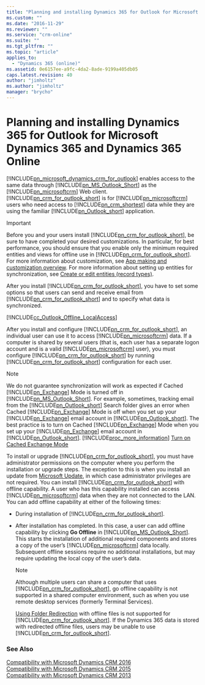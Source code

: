 ```yaml
---
title: "Planning and installing Dynamics 365 for Outlook for Microsoft Dynamics 365 and Dynamics 365 Online | MicrosoftDocs"
ms.custom: ""
ms.date: "2016-11-29"
ms.reviewer: ""
ms.service: "crm-online"
ms.suite: ""
ms.tgt_pltfrm: ""
ms.topic: "article"
applies_to: 
  - "Dynamics 365 (online)"
ms.assetid: 0e6157ee-a9fc-4da2-8ade-9199a405db05
caps.latest.revision: 40
author: "jimholtz"
ms.author: "jimholtz"
manager: "brycho"
---
```

# Planning and installing Dynamics 365 for Outlook for Microsoft Dynamics 365 and Dynamics 365 Online
[!INCLUDE[pn_microsoft_dynamics_crm_for_outlook](../../includes/pn-microsoft-dynamics-crm-for-outlook.md)] enables access to the same data through [!INCLUDE[pn_MS_Outlook_Short](../../includes/pn-ms-outlook-short.md)] as the [!INCLUDE[pn_microsoftcrm](../../includes/pn-microsoftcrm.md)] Web client. [!INCLUDE[pn_crm_for_outlook_short](../../includes/pn-crm-for-outlook-short.md)] is for [!INCLUDE[pn_microsoftcrm](../../includes/pn-microsoftcrm.md)] users who need access to [!INCLUDE[pn_crm_shortest](../../includes/pn-crm-shortest.md)] data while they are using the familiar [!INCLUDE[pn_Outlook_short](../../includes/pn-outlook-short.md)] application.  
  
> [!IMPORTANT]
>  Before you and your users install [!INCLUDE[pn_crm_for_outlook_short](../../includes/pn-crm-for-outlook-short.md)], be sure to have completed your desired customizations. In particular, for best performance, you should ensure that you enable only the minimum required entities and views for offline use in [!INCLUDE[pn_crm_for_outlook_short](../../includes/pn-crm-for-outlook-short.md)]. For more information about customization, see [App making and customization overview](../../customize/overview.md). For more information about setting up entities for synchronization, see [Create or edit entities (record types)](../../customize/create-edit-entities.md).  
>
>  After you install [!INCLUDE[pn_crm_for_outlook_short](../../includes/pn-crm-for-outlook-short.md)], you have to set some options so that users can send and receive email from [!INCLUDE[pn_crm_for_outlook_short](../../includes/pn-crm-for-outlook-short.md)] and to specify what data is synchronized.  
>   
>  [!INCLUDE[cc_Outlook_Offline_LocalAccess](../../includes/cc-outlook-offline-localaccess.md)]  
  
 After you install and configure [!INCLUDE[pn_crm_for_outlook_short](../../includes/pn-crm-for-outlook-short.md)], an individual user can use it to access [!INCLUDE[pn_microsoftcrm](../../includes/pn-microsoftcrm.md)] data. If a computer is shared by several users (that is, each user has a separate logon account and is a valid [!INCLUDE[pn_microsoftcrm](../../includes/pn-microsoftcrm.md)] user), you must configure [!INCLUDE[pn_crm_for_outlook_short](../../includes/pn-crm-for-outlook-short.md)] by running [!INCLUDE[pn_crm_for_outlook_short](../../includes/pn-crm-for-outlook-short.md)] configuration for each user.  
  
> [!NOTE]
>  We do not guarantee synchronization will work as expected if Cached [!INCLUDE[pn_Exchange](../../includes/pn-exchange.md)] Mode is turned off in [!INCLUDE[pn_MS_Outlook_Short](../../includes/pn-ms-outlook-short.md)]. For example, sometimes, tracking email from the [!INCLUDE[pn_Outlook_short](../../includes/pn-outlook-short.md)] Search folder gives an error when Cached [!INCLUDE[pn_Exchange](../../includes/pn-exchange.md)] Mode is off when you set up your [!INCLUDE[pn_Exchange](../../includes/pn-exchange.md)] email account in [!INCLUDE[pn_Outlook_short](../../includes/pn-outlook-short.md)]. The best practice is to turn on Cached [!INCLUDE[pn_Exchange](../../includes/pn-exchange.md)] Mode when you set up your [!INCLUDE[pn_Exchange](../../includes/pn-exchange.md)] email account in [!INCLUDE[pn_Outlook_short](../../includes/pn-outlook-short.md)]. [!INCLUDE[proc_more_information](../../includes/proc-more-information.md)] [Turn on Cached Exchange Mode](http://office.microsoft.com/outlook-help/turn-on-cached-exchange-mode-HA102809573.aspx)  
>   
>  To install or upgrade [!INCLUDE[pn_crm_for_outlook_short](../../includes/pn-crm-for-outlook-short.md)], you must have administrator permissions on the computer where you perform the installation or upgrade steps. The exception to this is when you install an update from [Microsoft Update](http://go.microsoft.com/fwlink/p/?LinkId=165705), in which case administrator privileges are not required. You can install [!INCLUDE[pn_crm_for_outlook_short](../../includes/pn-crm-for-outlook-short.md)] with offline capability. A user who has this capability installed can access [!INCLUDE[pn_microsoftcrm](../../includes/pn-microsoftcrm.md)] data when they are not connected to the LAN. You can add offline capability at either of the following times:  
>   
> -   During installation of [!INCLUDE[pn_crm_for_outlook_short](../../includes/pn-crm-for-outlook-short.md)].  
> -   After installation has completed. In this case, a user can add offline capability by clicking **Go Offline** in [!INCLUDE[pn_MS_Outlook_Short](../../includes/pn-ms-outlook-short.md)]. This starts the installation of additional required components and stores a copy of the user’s [!INCLUDE[pn_microsoftcrm](../../includes/pn-microsoftcrm.md)] data locally. Subsequent offline sessions require no additional installations, but may require updating the local copy of the user’s data.  
>   
>     > [!NOTE]
>     >  Although multiple users can share a computer that uses [!INCLUDE[pn_crm_for_outlook_short](../../includes/pn-crm-for-outlook-short.md)], go offline capability is not supported in a shared computer environment, such as when you use remote desktop services (formerly Terminal Services).  
>     >   
>     >  [Using Folder Redirection](https://technet.microsoft.com/library/cc753996.aspx) with offline files is not supported for [!INCLUDE[pn_crm_for_outlook_short](../../includes/pn-crm-for-outlook-short.md)]. If the Dynamics 365 data is stored with redirected offline files, users may be unable to use [!INCLUDE[pn_crm_for_outlook_short](../../includes/pn-crm-for-outlook-short.md)].  
  
### See Also  
 [Compatibility with Microsoft Dynamics CRM 2016](https://support.microsoft.com/en-us/kb/3124955)   
 [Compatibility with Microsoft Dynamics CRM 2015](https://support.microsoft.com/en-us/kb/3018360)   
 [Compatibility with Microsoft Dynamics CRM 2013](https://support.microsoft.com/en-us/kb/3005167)